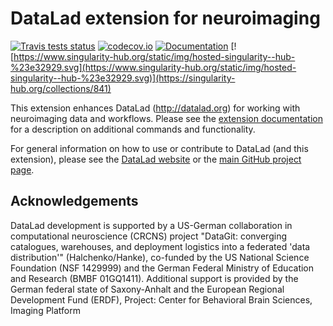 # DataLad extension for neuroimaging

[![Travis tests status](https://secure.travis-ci.org/datalad/datalad-neuroimaging.png?branch=master)](https://travis-ci.org/datalad/datalad-neuroimaging) [![codecov.io](https://codecov.io/github/datalad/datalad-neuroimaging/coverage.svg?branch=master)](https://codecov.io/github/datalad/datalad-neuroimaging?branch=master) [![Documentation](https://readthedocs.org/projects/datalad-neuroimaging/badge/?version=latest)](http://datalad-neuroimaging.rtfd.org) [![https://www.singularity-hub.org/static/img/hosted-singularity--hub-%23e32929.svg](https://www.singularity-hub.org/static/img/hosted-singularity--hub-%23e32929.svg)](https://singularity-hub.org/collections/841)

This extension enhances DataLad (http://datalad.org) for working with
neuroimaging data and workflows. Please see the [extension
documentation](http://datalad-neuroimaging.rtfd.org)
for a description on additional commands and functionality.

For general information on how to use or contribute to DataLad (and this
extension), please see the [DataLad website](http://datalad.org) or the
[main GitHub project page](http://datalad.org).


## Acknowledgements

DataLad development is supported by a US-German collaboration in
computational neuroscience (CRCNS) project "DataGit: converging catalogues,
warehouses, and deployment logistics into a federated 'data distribution'"
(Halchenko/Hanke), co-funded by the US National Science Foundation (NSF
1429999) and the German Federal Ministry of Education and Research (BMBF
01GQ1411). Additional support is provided by the German federal state of
Saxony-Anhalt and the European Regional Development
Fund (ERDF), Project: Center for Behavioral Brain Sciences, Imaging Platform
